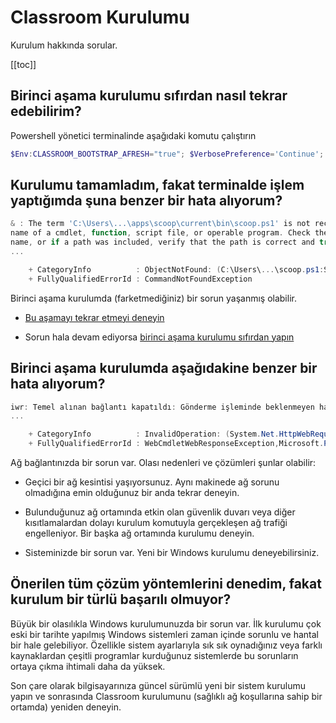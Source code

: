 # Classroom Kurulumu

Kurulum hakkında sorular.

[[toc]]

## Birinci aşama kurulumu sıfırdan nasıl tekrar edebilirim?

Powershell yönetici terminalinde aşağıdaki komutu çalıştırın

```ps1
$Env:CLASSROOM_BOOTSTRAP_AFRESH="true"; $VerbosePreference='Continue'; Set-ExecutionPolicy Unrestricted -Scope CurrentUser -Force; iwr -useb https://get.classroom.alaturka.dev/classroom | iex
```

## Kurulumu tamamladım, fakat terminalde işlem yaptığımda şuna benzer bir hata alıyorum?

```ps1
& : The term 'C:\Users\...\apps\scoop\current\bin\scoop.ps1' is not recognized as the
name of a cmdlet, function, script file, or operable program. Check the spelling of the
name, or if a path was included, verify that the path is correct and try again.
...

    + CategoryInfo          : ObjectNotFound: (C:\Users\...\scoop.ps1:String) [], CommandNotFoundException
    + FullyQualifiedErrorId : CommandNotFoundException
```

Birinci aşama kurulumda (farketmediğiniz) bir sorun yaşanmış olabilir.

- [Bu aşamayı tekrar etmeyi deneyin](/intro/install.html#birinci-asama-onyukleme)

- Sorun hala devam ediyorsa [birinci aşama kurulumu sıfırdan yapın](#birinci-asama-kurulumu-s%C4%B1f%C4%B1rdan-nas%C4%B1l-tekrar-edebilirim)

## Birinci aşama kurulumda aşağıdakine benzer bir hata alıyorum?

```ps1
iwr: Temel alınan bağlantı kapatıldı: Gönderme işleminde beklenmeyen hata oluştu.
...

    + CategoryInfo          : InvalidOperation: (System.Net.HttpWebRequest:HttpWebRequest) [Invoke-WebRequest], WebException
    + FullyQualifiedErrorId : WebCmdletWebResponseException,Microsoft.PowerShell.Commands.InvokeWebRequestCommand
```

Ağ bağlantınızda bir sorun var.  Olası nedenleri ve çözümleri şunlar olabilir:

- Geçici bir ağ kesintisi yaşıyorsunuz.  Aynı makinede ağ sorunu olmadığına emin olduğunuz bir anda tekrar deneyin.

- Bulunduğunuz ağ ortamında etkin olan güvenlik duvarı veya diğer kısıtlamalardan dolayı kurulum komutuyla gerçekleşen
  ağ trafiği engelleniyor.  Bir başka ağ ortamında kurulumu deneyin.

- Sisteminizde bir sorun var.  Yeni bir Windows kurulumu deneyebilirsiniz.

## Önerilen tüm çözüm yöntemlerini denedim, fakat kurulum bir türlü başarılı olmuyor?

Büyük bir olasılıkla Windows kurulumunuzda bir sorun var.  İlk kurulumu çok eski bir tarihte yapılmış Windows sistemleri
zaman içinde sorunlu ve hantal bir hale gelebiliyor.  Özellikle sistem ayarlarıyla sık sık oynadığınız veya farklı
kaynaklardan çeşitli programlar kurduğunuz sistemlerde bu sorunların ortaya çıkma ihtimali daha da yüksek.

Son çare olarak bilgisayarınıza güncel sürümlü yeni bir sistem kurulumu yapın ve sonrasında Classroom kurulumunu
(sağlıklı ağ koşullarına sahip bir ortamda) yeniden deneyin.
